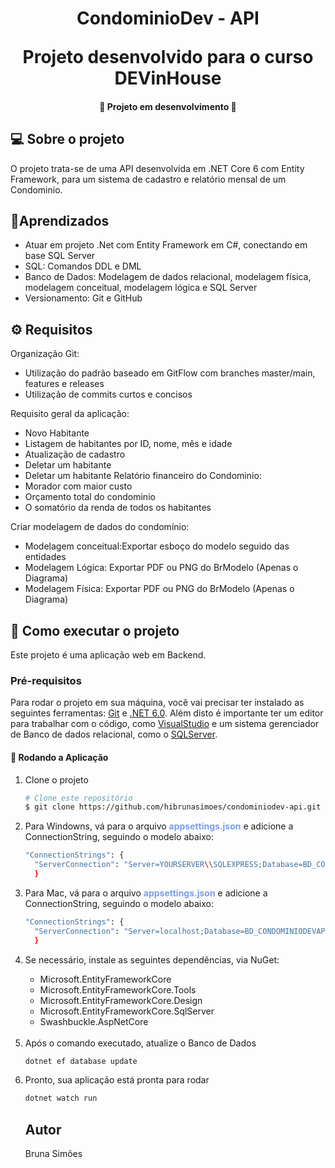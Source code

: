 <h1 align="center">
   <p>CondominioDev - API</p>
  Projeto desenvolvido para o curso DEVinHouse
</h1> 

<h4 align="center"> 
	🚧  Projeto em desenvolvimento 🚧
</h4>

## 💻 Sobre o projeto

O projeto trata-se de uma API desenvolvida em .NET Core 6 com Entity Framework, para um sistema de cadastro e relatório mensal de um Condominio.

## 🌱Aprendizados
- Atuar em projeto .Net com Entity Framework em C#, conectando em base SQL Server
- SQL: Comandos DDL e DML
- Banco de Dados: Modelagem de dados relacional, modelagem física, modelagem conceitual, modelagem lógica e SQL Server
- Versionamento: Git e GitHub

## ⚙️ Requisitos

Organização Git:
- Utilização do padrão baseado em GitFlow com branches master/main, features e releases
- Utilização de commits curtos e concisos

Requisito geral da aplicação: 
- Novo Habitante
- Listagem de habitantes por ID, nome, mês e idade
- Atualização de cadastro
- Deletar um habitante
- Deletar um habitante
Relatório financeiro do Condominio:
- Morador com maior custo
- Orçamento total do condominio
- O somatório da renda de todos os habitantes

Criar modelagem de dados do condomínio:
- Modelagem conceitual:Exportar esboço do modelo seguido das entidades
- Modelagem Lógica: Exportar PDF ou PNG do BrModelo (Apenas o Diagrama)
- Modelagem Física: Exportar PDF ou PNG do BrModelo (Apenas o Diagrama)

## 🚀 Como executar o projeto

Este projeto é uma aplicação web em Backend.

### Pré-requisitos

Para rodar o projeto em sua máquina, você vai precisar ter instalado as seguintes ferramentas:
[Git](https://git-scm.com) e [.NET 6.0](https://dotnet.microsoft.com/en-us/download/dotnet/6.0).
Além disto é importante ter um editor para trabalhar com o código, como [VisualStudio](https://visualstudio.microsoft.com/) e um sistema gerenciador de Banco de dados relacional, como o [SQLServer](https://www.microsoft.com/pt-br/sql-server/sql-server-downloads).

#### 🎲 Rodando a Aplicação

<ol start="1">
<li>Clone o projeto </li>

```bash
# Clone este repositório
$ git clone https://github.com/hibrunasimoes/condominiodev-api.git
```

<li> Para Windowns, vá para o arquivo <b style="color:#7b9eeb">appsettings.json</b> e adicione a ConnectionString, seguindo o modelo abaixo: <br>

```bash
"ConnectionStrings": {
  "ServerConnection": "Server=YOURSERVER\\SQLEXPRESS;Database=BD_CONDOMINIODEVAPI;Trusted_Connection=True;"
  }
```
</li>
  <li> Para Mac, vá para o arquivo <b style="color:#7b9eeb">appsettings.json</b> e adicione a ConnectionString, seguindo o modelo abaixo: <br>

```bash
"ConnectionStrings": {
  "ServerConnection": "Server=localhost;Database=BD_CONDOMINIODEVAPI;User=SA;Password=yourpassword;"
  }
```
</li>
  
<li>Se necessário, instale as seguintes dependências, via NuGet:</li>
<ul>
<li>Microsoft.EntityFrameworkCore</li>
<li>Microsoft.EntityFrameworkCore.Tools</li>
<li>Microsoft.EntityFrameworkCore.Design</li>
<li>Microsoft.EntityFrameworkCore.SqlServer</li>
<li>Swashbuckle.AspNetCore</li>
</ul><br>

<li>Após o comando executado, atualize o Banco de Dados</li>

```bash
dotnet ef database update
```
<li>Pronto, sua aplicação está pronta para rodar</li>

```bash
dotnet watch run
```
## Autor
Bruna Simões
